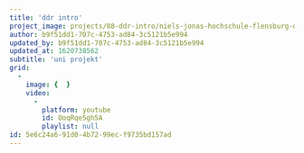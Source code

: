 ```yaml
---
title: 'ddr intro'
project_image: projects/08-ddr-intro/niels-jonas-hochschule-flensburg-ddr-video.jpg
author: b9f51dd1-707c-4753-ad84-3c5121b5e994
updated_by: b9f51dd1-707c-4753-ad84-3c5121b5e994
updated_at: 1620738562
subtitle: 'uni projekt'
grid:
  -
    image: {  }
    video:
      -
        platform: youtube
        id: OoqRqe5gh5A
        playlist: null
id: 5e6c24a6-91d0-4b72-99ec-f9735bd157ad
---
```

